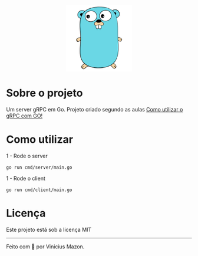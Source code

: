 <div align="center">
  <img  height="180em" src="https://raw.githubusercontent.com/devicons/devicon/master/icons/go/go-original.svg" >
</div>


# Sobre o projeto
Um server gRPC em Go.
Projeto criado segundo as aulas [Como utilizar o gRPC com GO!](https://www.youtube.com/watch?v=LuS59XHdKG8&list=WL&index=17)

# Como utilizar
1 - Rode o server
```
go run cmd/server/main.go
```
1 - Rode o client
```
go run cmd/client/main.go
```

# Licença
Este projeto está sob a licença MIT

---
Feito com 🖤 por Vinicius Mazon.
